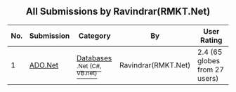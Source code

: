 ﻿<div align="center">

## All Submissions by Ravindrar\(RMKT\.Net\)

</div>

No.  | Submission | Category | By   | User Rating
---- | ---------- | -------- | ---- | -----------
1 | [ADO\.Net<br />](https://github.com/Planet-Source-Code/ravindrar-rmkt-net-ado-net__10-595) | [Databases<br /><sup>.Net (C#, VB.net)</sup>](../ByCategory/databases__10-5.md) | Ravindrar\(RMKT\.Net\) | 2.4 (65 globes from 27 users)

